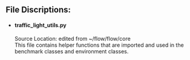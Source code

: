 ## File Discriptions:
- ####  traffic_light_utils.py 
    Source Location: edited from ~/flow/flow/core\
    This file contains helper functions that are imported and used in the benchmark classes and environment classes.
